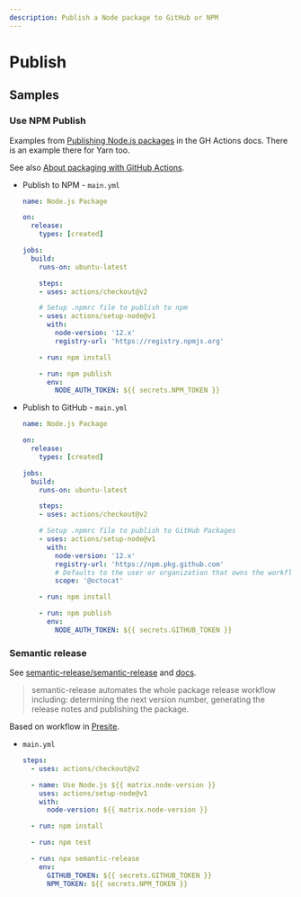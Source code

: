 ```yaml
---
description: Publish a Node package to GitHub or NPM
---
```

# Publish


## Samples


### Use NPM Publish

Examples from [Publishing Node.js packages](https://docs.github.com/en/free-pro-team@latest/actions/guides/publishing-nodejs-packages) in the GH Actions docs. There is an example there for Yarn too.

See also [About packaging with GitHub Actions](https://docs.github.com/en/free-pro-team@latest/actions/guides/about-packaging-with-github-actions).

- Publish to NPM - `main.yml`
    ```yaml
    name: Node.js Package

    on:
      release:
        types: [created]

    jobs:
      build:
        runs-on: ubuntu-latest

        steps:
        - uses: actions/checkout@v2

        # Setup .npmrc file to publish to npm
        - uses: actions/setup-node@v1
          with:
            node-version: '12.x'
            registry-url: 'https://registry.npmjs.org'

        - run: npm install

        - run: npm publish
          env:
            NODE_AUTH_TOKEN: ${{ secrets.NPM_TOKEN }}
    ```
- Publish to GitHub - `main.yml`
    ```yaml
    name: Node.js Package

    on:
      release:
        types: [created]

    jobs:
      build:
        runs-on: ubuntu-latest

        steps:
        - uses: actions/checkout@v2

        # Setup .npmrc file to publish to GitHub Packages
        - uses: actions/setup-node@v1
          with:
            node-version: '12.x'
            registry-url: 'https://npm.pkg.github.com'
            # Defaults to the user or organization that owns the workflow file
            scope: '@octocat'

        - run: npm install

        - run: npm publish
          env:
            NODE_AUTH_TOKEN: ${{ secrets.GITHUB_TOKEN }}
    ```

### Semantic release

See [semantic-release/semantic-release](https://github.com/semantic-release/semantic-release) and [docs](https://github.com/semantic-release/semantic-release/blob/master/docs/usage/configuration.md#repositoryurl).

> semantic-release automates the whole package release workflow including: determining the next version number, generating the release notes and publishing the package.


Based on workflow in [Presite](https://github.com/egoist/presite).

- `main.yml`
    ```yaml
    steps:
      - uses: actions/checkout@v2

      - name: Use Node.js ${{ matrix.node-version }}
        uses: actions/setup-node@v1
        with:
          node-version: ${{ matrix.node-version }}

      - run: npm install

      - run: npm test

      - run: npx semantic-release
        env:
          GITHUB_TOKEN: ${{ secrets.GITHUB_TOKEN }}
          NPM_TOKEN: ${{ secrets.NPM_TOKEN }}
    ```
